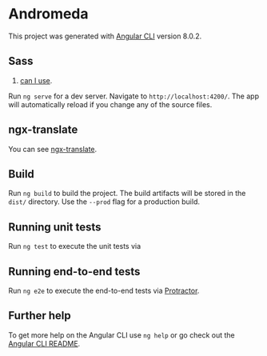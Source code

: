 # Andromeda

This project was generated with [Angular CLI](https://github.com/angular/angular-cli) version 8.0.2.

## Sass 

1.  [can I use](https://caniuse.com).

Run `ng serve` for a dev server. Navigate to `http://localhost:4200/`. The app will automatically reload if you change any of the source files.

## ngx-translate

  You can see [ngx-translate](http://www.ngx-translate.com/).

## Build

Run `ng build` to build the project. The build artifacts will be stored in the `dist/` directory. Use the `--prod` flag for a production build.

## Running unit tests

Run `ng test` to execute the unit tests via 

## Running end-to-end tests

Run `ng e2e` to execute the end-to-end tests via [Protractor](http://www.protractortest.org/).

## Further help

To get more help on the Angular CLI use `ng help` or go check out the [Angular CLI README](https://github.com/angular/angular-cli/blob/master/README.md).
